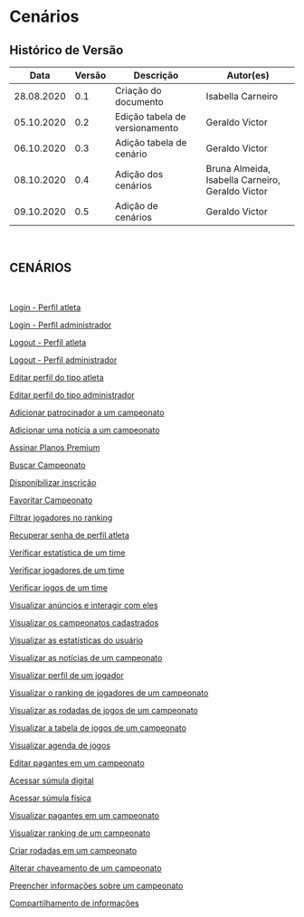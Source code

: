 # Cenários
<div class="line"></div>

## Histórico de Versão
<table class="table table-striped border">
    <thead>
        <th>Data</th> 
        <th>Versão </th> 
        <th>Descrição</th> 
        <th>Autor(es)</th>
    </thead>
    <tbody>
        <tr>
            <td> 28.08.2020 </td>
            <td>  0.1   </td>
            <td> Criação do documento</td>
            <td> Isabella Carneiro </td>
        </tr>
		<tr>
            <td> 05.10.2020 </td>
            <td>  0.2   </td>
            <td> Edição tabela de versionamento</td>
            <td> Geraldo Victor </td>
        </tr>
    	<tr>
            <td> 06.10.2020 </td>
            <td>  0.3   </td>
            <td> Adição tabela de cenário</td>
            <td> Geraldo Victor </td>
        </tr>
        <tr>
            <td> 08.10.2020 </td>
            <td>  0.4   </td>
            <td> Adição dos cenários</td>
            <td> Bruna Almeida, Isabella Carneiro, Geraldo Victor </td>
        </tr>
        <tr>
            <td> 09.10.2020 </td>
            <td>  0.5   </td>
            <td> Adição de cenários</td>
            <td> Geraldo Victor </td>
        </tr>
    </tbody>
</table>
<br>

## CENÁRIOS
<BR>
<!-- Linkagens dos cenários -->
<p><a href="../login-atleta">Login - Perfil atleta</a></p>
<p><a href="../login-admin">Login - Perfil administrador</a></p>
<p><a href="../logout-atleta">Logout - Perfil atleta</a></p>
<p><a href="../logout-admin">Logout - Perfil administrador</a></p>
<p><a href="../editar-perfil-atleta">Editar perfil do tipo atleta</a></p>
<p><a href="../editar-perfil-admin">Editar perfil do tipo administrador</a></p>
<p><a href="../adicionar-patrocinador">Adicionar patrocinador a um campeonato</a></p>
<p><a href="../adicionar-noticia">Adicionar uma notícia a um campeonato</a></p>
<p><a href="../assinar_premium">Assinar Planos Premium</a></p>
<p><a href="../buscar_campeonato">Buscar Campeonato</a></p>
<p><a href="../disponibilizar_inscricao">Disponibilizar inscrição</a></p>
<p><a href="../favoritar_campeonato">Favoritar Campeonato</a></p>
<p><a href="../filtrar_jogadores_ranking">Filtrar jogadores no ranking</a></p>
<p><a href="../recuperar_senha_atleta">Recuperar senha de perfil atleta</a></p>
<p><a href="../verificar_estatistica_time">Verificar estatística de um time</a></p>
<p><a href="../verificar_jogadores_time">Verificar jogadores de um time</a></p>
<p><a href="../verificar_jogos_time">Verificar jogos de um time</a></p>
<p><a href="../visualizar_anuncios_interagir">Visualizar anúncios e interagir com eles</a></p>
<p><a href="../Visualizar_campeonatos_cadastrados">Visualizar os campeonatos cadastrados</a></p>
<p><a href="../visualizar_estatistica">Visualizar as estatísticas do usuário</a></p>
<p><a href="../visualizar_noticias">Visualizar as notícias de um campeonato</a></p>
<p><a href="../visualizar_perfil_jogador">Visualizar perfil de um jogador</a></p>
<p><a href="../visualizar_ranking_campeonato">Visualizar o ranking de jogadores de um campeonato</a></p>
<p><a href="../visualizar_rodadas">Visualizar as rodadas de jogos de um campeonato</a></p>
<p><a href="../visualizar_tabela">Visualizar a tabela de jogos de um campeonato</a></p>
<p><a href="../agenda-jogos">Visualizar agenda de jogos</a></p>
<p><a href="../editar-pagante">Editar pagantes em um campeonato</a></p>
<p><a href="../sumula-digital">Acessar súmula digital</a></p>
<p><a href="../sumula-fisica">Acessar súmula física</a></p>
<p><a href="../visualizar-pagante">Visualizar pagantes em um campeonato</a></p>
<p><a href="../visualizar-ranking">Visualizar ranking de um campeonato</a></p>
<p><a href="../criar-rodadas">Criar rodadas em um campeonato</a></p>
<p><a href="../alterar-chaves">Alterar chaveamento de um campeonato</a></p>
<p><a href="../preencher-dados-campeonato">Preencher informações sobre um campeonato </a></p>
<p><a href="../compartilhar-info">Compartilhamento de informações</a></p>
<p><a href="../alterar-chaves"> </a></p>

